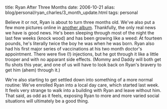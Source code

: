 title: Ryan After Three Months
date: 2006-10-21
alias: blog/personal/ryan_charles/3_month_update.html
tags: personal

Believe it or not, Ryan is about to turn three months old. We've also put a few more 
pictures online in <a href="http://www.mschaef.com/albums/ryan_3_months/"> another 
album</a>. Thankfully, the only real news we have is good news. He's been sleeping through 
most of the night the last few weeks (knock wood) and has been growing like a weed:  At 
fourteen pounds, he's literally twice the boy he was when he was born. Ryan also had his 
first major series of vaccinations at his two month doctor's appointment. There were five 
(!) injections, but he got through it like a little trooper and with no apparant side 
effects. (Mommy and Daddy will both get flu shots this year, and one of us will have to 
look back on Ryan's bravery to get him (ahem) through it.)

We're also starting to get settled down into something of a more normal routine:  We've 
enrolled Ryan into a local day care, which started last week. It feels very strange to 
walk into a building with Ryan and leave without him. That said, as odd as it feels, 
exposing Ryan to more and more varied social situations will ultimately be a good thing.

